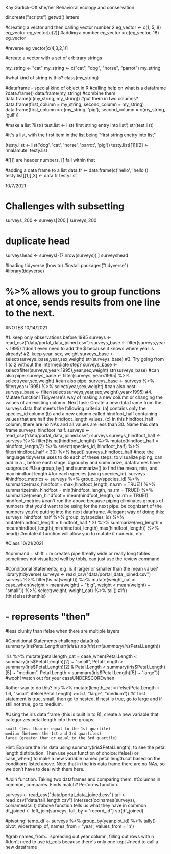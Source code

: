 Kay Garlick-Ott
she/her
Behavioral ecology and conservation

dir.create("scripts")
getwd()
letters

#creating a vector and then calling vector number 2
eg_vector <- c(1, 5, 8)
eg_vector
eg_vector[c(2)]
#adding a number
eg_vector = c(eg_vector, 18)
eg_vector

#reverse
eg_vector[c(4,3,2,1)]

#create a vector with a set of arbitrary strings

my_string <- "cat"
my_string <- c("cat", "dog", "horse", "parrot")
my_string

#what kind of string is this?
class(my_string)

#dataframe - special kind of object in R
#calling help on what is a dataframe
?data.frame()
data.frame(my_string)
#combine them
data.frame(c(my_string, my_string))
#put them in two columns?
data.frame(first_column = my_string, second_column = my_string)
data.frame(first_column = c(my_string, 'pig'), second_column = c(my_string, 'gull'))

#make a list
?list()
test.list <- list('first string entry into list')
str(test.list)

#it's a list, with the first item in the list being "first string enetry into list"

(testy.list <- list('dog', 'cat', 'horse', 'parrot', 'pig'))
testy.list[[1]][2] <- 'malamute'
testy.list

#[[]] are header numbers, [] fall within that

#adding a data frame to a list
data.fr <- data.frame(c('hello', 'hello'))
testy.list[[1]][3] <- data.fr
testy.list

10/7/2021

# Challenges with subsetting

surveys_200 <- surveys[200,]
surveys_200

# duplicate head
surveyshead <- surveys[-(7:nrow(surveys)),]
surveyshead

#loading tidyverse (how to)
#install.packages("tidyverse")
#library(tidyverse)

# %>% allows you to group functions at once, sends results from one line to the next.


#NOTES 10/14/2021

#1. keep only observations before 1995
surveys <- read_csv("data/portal_data_joined.csv")
surveys_base <- filter(surveys,year < 1995)
#don't even need to add the $ because it knows where year is already!
#2. keep year, sex, weight
surveys_base <- select(surveys_base,year,sex,weight)
str(surveys_base)
#3. Try going from 1 to 2 without the intermediate step?
surveys_base <- select(filter(surveys,year<1995),year,sex,weight)
str(surveys_base)
#can also pipe: surveys_base <- filter(surveys, year<1995) %>% select(year,sex,weight)
#can also pipe: surveys_base <- surveys %>% filter(year<1995) %>% select(year,sex,weight)
#can also nest: surveys_base <- filter(select(surveys,year,sex,weight),year<1995)
#4. Mutate function! Tidyverse's way of making a new column or changing the values of an existing column. Next task: Create a new data frame from the surveys data that meets the following criteria: (a) contains only the species_id column (b) and a new column called hindfoot_half containing values that are half the hindfoot_length values. (c) In this hindfoot_half column, there are no NAs and all values are less than 30. Name this data frame surveys_hindfoot_half.
surveys <- read_csv("data/portal_data_joined.csv")
surveys
surveys_hindfoot_half <- surveys %>% filter(!is.na(hindfoot_length)) %>% mutate(hindfoot_half = hindfoot_length/2) %>% select(species_id, hindfoot_half) %>% filter(hindfoot_half < 30) %>% head()
surveys_hindfoot_half
#note the language tidyverse uses to do each of these steps; to visualize piping, can add in a ., before each stage.
#groupby and summarize, dataframes have subgroups
#Use group_by() and summarize() to find the mean, min, and max hindfoot length
#for each species (using species_id).
surveys
#hindfoot_metrics <- surveys %>% group_by(species_id) %>% summarize(max_hindfoot = max(hindfoot_length, na.rm = TRUE)) %>% summarize(min_hindfoot = min(hindfoot_length, na.rm = TRUE)) %>% summarize(mean_hindfoot = mean(hindfoot_length, na.rm = TRUE))
hindfoot_metrics
#can't run the above because piping eliminates groups of numbers that you'd want to be using for the next pipe. be cognizant of the numbers you're putting into the next dataframe.
#elegant way of doing this:
surveys_hindfoot_half %>% group_by(species_id) %>%
  mutate(hindfoot_length = hindfoot_half * 2) %>%
  summarize(avg_length = mean(hindfoot_length),min(hindfoot_length),max(hindfoot_length)) %>%
  head()
#mutate.if function will allow you to mutate if numeric, etc.

#Class 10/21/2021


#command + shift + m creates pipe
#really wide or really long tables sometimes not visualized well by tbbls, can just use the review command

#Conditional Statements, e.g. is it larger or smaller than the mean value?
library(tidyverse)
surveys <- read_csv("data/portal_data_joined.csv")
surveys %>% filter(!is.na(weight)) %>% mutate(weight_cat = case_when(weight > mean(weight) ~ "big", weight < mean(weight) ~ "small")) %>% select(weight, weight_cat) %>% tail()
#if(){this}else{thenthis}
# - represents "then"
#less clunky than ifelse when there are multiple layers

#Conditional Statements challenge
data(iris)
summary(iris$Petal.Length)
str(iris)
is.na(iris)
str(summary(iris$Petal.Length))

iris %>% mutate(petal.length_cat = case_when(Petal.Length < summary(iris$Petal.Length)[2] ~ "small", Petal.Length > summary(iris$Petal.Length)[2] & Petal.Length < summary(iris$Petal.Length)[5] ~ "medium", Petal.Length > summary(iris$Petal.Length)[5] ~ "large"))
#wooh! watch out for your caseUNDERSCOREwhen

#other way to do this?
iris %>% mutate(length_cat = ifelse(Peta.Length <- 1.6, "small", ifelse(Petal.Length) >= 5.1, "large", "medium"))
#if first statement is true, small, then go to nested. if nest is true, go to large and if still not true, go to medium.

#Using the iris data frame (this is built in to R), create a new variable that categorizes petal length into three groups:

    small (less than or equal to the 1st quartile)
    medium (between the 1st and 3rd quartiles)
    large (greater than or equal to the 3rd quartile)

Hint: Explore the iris data using summary(iris$Petal.Length), to see the petal length distribution. Then use your function of choice: ifelse() or case_when() to make a new variable named petal.length.cat based on the conditions listed above. Note that in the iris data frame there are no NAs, so we don’t have to deal with them here.

#Join function. Taking two dataframes and comparing them. #Columns in common, compares. Finds match? Performs function.

surveys <- read_csv("data/portal_data_joined.csv")
tail <- read_csv("data/tail_length.csv") 
intersect(colnames(surveys), colnames(tail))
#above function tells us what they have in common
df_joined <- left_join(surveys, tail, by = "record_id")
str(df_joined)

#pivoting!
temp_df <- surveys %>% group_by(year,plot_id) %>% tally()
pivot_wider(temp_df, names_from = 'year', values_from = 'n') 

#grab names_from... spreading out year column, filling out rows with n
#don't need to use id_cols because there's only one kept
#need to call a new dataframe

